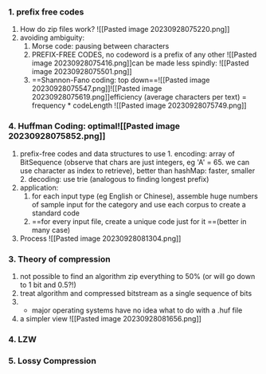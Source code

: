 ### 1. prefix free codes
1. How do zip files work? ![[Pasted image 20230928075220.png]]
2. avoiding ambiguity:
	1. Morse code: pausing between characters
	2. PREFIX-FREE CODES, no codeword is a prefix of any other ![[Pasted image 20230928075416.png]]can be made less spindly: ![[Pasted image 20230928075501.png]]
	3. ==Shannon-Fano coding: top down==![[Pasted image 20230928075547.png]]![[Pasted image 20230928075619.png]]efficiency (average characters per text) = frequency * codeLength	![[Pasted image 20230928075749.png]]
	
### 4. Huffman Coding: optimal![[Pasted image 20230928075852.png]]
1. prefix-free codes and data structures to use
		1. encoding: array of BitSequence (observe that chars are just integers, eg 'A' = 65. we can use character as index to retrieve), better than hashMap: faster, smaller
		2. decoding: use trie (analogous to finding longest prefix)
2. application:
	1. for each input type (eg English or Chinese), assemble huge numbers of sample input for the category and use each corpus to create a standard code
	2. ==for every input file, create a unique code just for it ==(better in many case)
3. Process ![[Pasted image 20230928081304.png]]
### 3. Theory of compression
1. not possible to find an algorithm zip everything to 50% (or will go down to 1 bit and 0.5?!)
2. treat algorithm and compressed bitstream as a single sequence of bits
3. * major operating systems have no idea what to do with a .huf file
4. a simpler view ![[Pasted image 20230928081656.png]]

### 4. LZW

### 5. Lossy Compression
